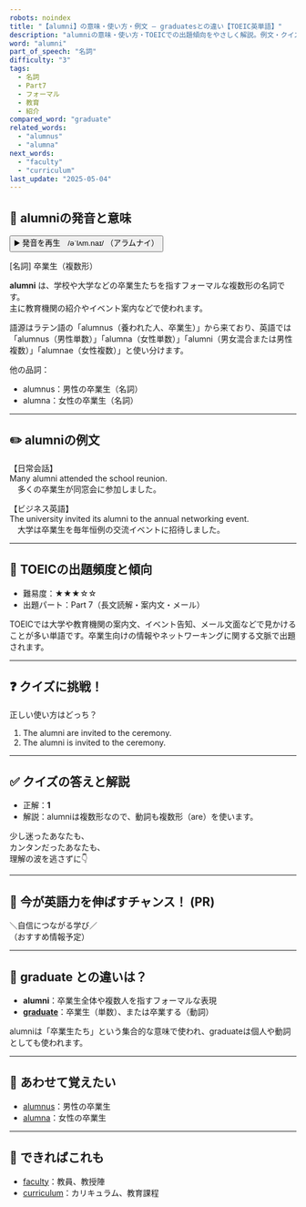 ```yaml
---
robots: noindex
title: "【alumni】の意味・使い方・例文 ― graduatesとの違い【TOEIC英単語】"
description: "alumniの意味・使い方・TOEICでの出題傾向をやさしく解説。例文・クイズ付きでgraduatesとの違いもわかりやすく学べます。"
word: "alumni"
part_of_speech: "名詞"
difficulty: "3"
tags:
  - 名詞
  - Part7
  - フォーマル
  - 教育
  - 紹介
compared_word: "graduate"
related_words:
  - "alumnus"
  - "alumna"
next_words:
  - "faculty"
  - "curriculum"
last_update: "2025-05-04"
---
```


## 🔰 alumniの発音と意味

<button class="play-audio" onclick="playTTS('alumni')">
  <span class="play-audio-main">
    ▶️ 発音を再生　/əˈlʌm.naɪ/
  </span>
  <span class="play-audio-sub">
    （アラムナイ）
  </span>
</button>

[名詞] 卒業生（複数形）

**alumni** は、学校や大学などの卒業生たちを指すフォーマルな複数形の名詞です。  
主に教育機関の紹介やイベント案内などで使われます。

語源はラテン語の「alumnus（養われた人、卒業生）」から来ており、英語では「alumnus（男性単数）」「alumna（女性単数）」「alumni（男女混合または男性複数）」「alumnae（女性複数）」と使い分けます。

他の品詞：  
- alumnus：男性の卒業生（名詞）
- alumna：女性の卒業生（名詞）

---

## ✏️ alumniの例文

【日常会話】  
Many alumni attended the school reunion.  
　多くの卒業生が同窓会に参加しました。

【ビジネス英語】  
The university invited its alumni to the annual networking event.  
　大学は卒業生を毎年恒例の交流イベントに招待しました。

---

## 🎯 TOEICの出題頻度と傾向

- 難易度：★★★☆☆
- 出題パート：Part 7（長文読解・案内文・メール）

TOEICでは大学や教育機関の案内文、イベント告知、メール文面などで見かけることが多い単語です。卒業生向けの情報やネットワーキングに関する文脈で出題されます。

---

## ❓ クイズに挑戦！

正しい使い方はどっち？

1. The alumni are invited to the ceremony.  
2. The alumni is invited to the ceremony.

---

## ✅ クイズの答えと解説

- 正解：**1**
- 解説：alumniは複数形なので、動詞も複数形（are）を使います。

少し迷ったあなたも、  
カンタンだったあなたも、  
理解の波を逃さずに👇️

---

## 🚀 今が英語力を伸ばすチャンス！ (PR)

<div class="info-center">
＼自信につながる学び／<br>  
（おすすめ情報予定）
</div>

---

## 🤔  graduate との違いは？

- **alumni**：卒業生全体や複数人を指すフォーマルな表現
- **[graduate](/graduate)**：卒業生（単数）、または卒業する（動詞）

alumniは「卒業生たち」という集合的な意味で使われ、graduateは個人や動詞としても使われます。

---

## 🧩 あわせて覚えたい

- [alumnus](/alumnus)：男性の卒業生
- [alumna](/alumna)：女性の卒業生

---

## 📖 できればこれも

- [faculty](/faculty)：教員、教授陣
- [curriculum](/curriculum)：カリキュラム、教育課程

<!-- cvid: aid14_bid18 -->
